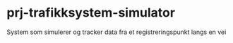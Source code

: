 # prj-trafikksystem-simulator
System som simulerer og tracker data fra et registreringspunkt langs en vei
